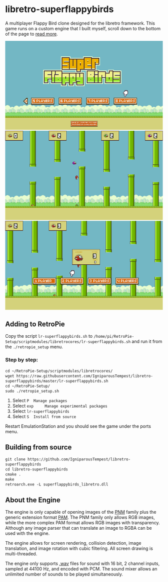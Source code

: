 # libretro-superflappybirds
A multiplayer Flappy Bird clone designed for the libretro framework. This game runs on a custom engine that I built myself, scroll down to the bottom of the page to [read more](#about-the-engine).

![](.readme/screenshot_title.png)
![](.readme/screenshot_gameplay.png)
![](.readme/screenshot_game_over.png)

## Adding to RetroPie

Copy the script `lr-superflappybirds.sh` to `/home/pi/RetroPie-Setup/scriptmodules/libretrocores/lr-superflappybirds.sh` and run it from the `./retropie_setup` menu.

### Step by step:

    cd ~/RetroPie-Setup/scriptmodules/libretrocores/
    wget https://raw.githubusercontent.com/IgniparousTempest/libretro-superflappybirds/master/lr-superflappybirds.sh
    cd ~/RetroPie-Setup/
    sudo ./retropie_setup.sh

1. Select `P  Manage packages`
2. Select `exp     Manage experimental packages`
3. Select `lr-superflappybirds`
4. Select `S  Install from source`

Restart EmulationStation and you should see the game under the ports menu.

## Building from source

    git clone https://github.com/IgniparousTempest/libretro-superflappybirds
    cd libretro-superflappybirds
    cmake .
    make
    retroarch.exe -L superflappybirds_libretro.dll 
    
## About the Engine

The engine is only capable of opening images of the [PNM](https://en.wikipedia.org/wiki/Netpbm_format) family plus the generic extension format [PAM](https://en.wikipedia.org/wiki/Netpbm#PAM_graphics_format). The PNM family only allows RGB images, while the more complex PAM format allows RGB images with transparency. Although any image parser that can translate an image to RGBA can be used with the engine.

The engine allows for screen rendering, collision detection, image translation, and image rotation with cubic filtering. All screen drawing is multi-threaded.

The engine only supports [.wav](http://soundfile.sapp.org/doc/WaveFormat/) files for sound with 16 bit, 2 channel inputs, sampled at 44100 Hz, and encoded with PCM. The sound mixer allows an unlimited number of sounds to be played simultaneously.